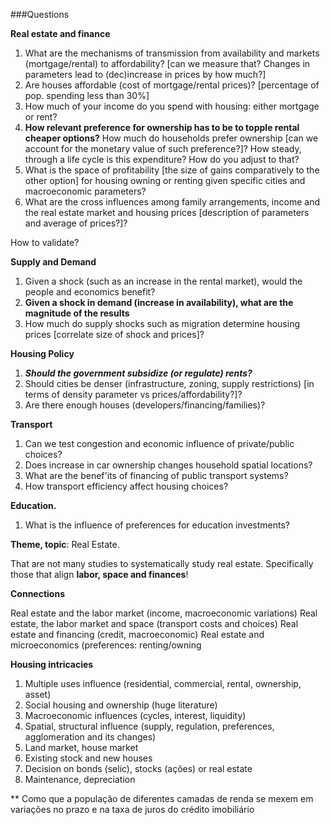 ###Questions

**Real estate and finance**
1. What are the mechanisms of transmission from availability and markets (mortgage/rental) to affordability? [can we measure that? Changes in parameters lead to (dec)increase in prices by how much?]
2. Are houses affordable (cost of mortgage/rental prices)? [percentage of pop. spending less than 30%]
3. How much of your income do you spend with housing: either mortgage or rent? 
4. **How relevant preference for ownership has to be to topple rental cheaper options?** How much do households prefer ownership [can we account for the monetary value of such preference?]? How steady, through a life cycle is this expenditure? How do you adjust to that? 
5. What is the space of profitability [the size of gains comparatively to the other option] for housing owning or renting given specific cities and macroeconomic parameters?
6. What are the cross influences among family arrangements, income and the real estate market and housing prices [description of parameters and average of prices?]?

How to validate?

**Supply and Demand**
1. Given a shock (such as an increase in the rental market), would the people and economics benefit?
2. **Given a shock in demand (increase in availability), what are the magnitude of the results**
2. How much do supply shocks such as migration determine housing prices [correlate size of shock and prices]?

**Housing Policy**
1. ***Should the government subsidize (or regulate) rents?***
2. Should cities be denser (infrastructure, zoning, supply restrictions) [in terms of density parameter vs prices/affordability?]?
3. Are there enough houses (developers/financing/families)?

**Transport** 
1. Can we test congestion and economic influence of private/public choices?
2. Does increase in car ownership changes household spatial locations?
3. What are the benef'its of financing of public transport systems?
4. How transport efficiency affect housing choices?

**Education.**
1. What is the influence of preferences for education investments?

**Theme, topic**: Real Estate.

That are not many studies to systematically study real estate. Specifically those that align **labor, space and finances**!

**Connections**

Real estate and the labor market (income, macroeconomic variations)
Real estate, the labor market and space (transport costs and choices)
Real estate and financing (credit, macroeconomic)
Real estate and microeconomics (preferences: renting/owning

**Housing intricacies**

1. Multiple uses influence (residential, commercial, rental, ownership, asset)
2. Social housing and ownership (huge literature)
3. Macroeconomic influences (cycles, interest, liquidity)
4. Spatial, structural influence (supply, regulation, preferences, agglomeration and its changes) 
5. Land market, house market 
6. Existing stock and new houses
7. Decision on bonds (selic), stocks (ações) or real estate
8. Maintenance, depreciation 

** Como que a população de diferentes camadas de renda 
se mexem em variações no prazo e na taxa de juros do crédito imobiliário